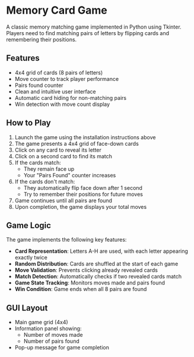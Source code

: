 # Memory Card Game

A classic memory matching game implemented in Python using Tkinter. Players need to find matching pairs of letters by flipping cards and remembering their positions.

## Features

- 4x4 grid of cards (8 pairs of letters)
- Move counter to track player performance
- Pairs found counter
- Clean and intuitive user interface
- Automatic card hiding for non-matching pairs
- Win detection with move count display

## How to Play

1. Launch the game using the installation instructions above
2. The game presents a 4x4 grid of face-down cards
3. Click on any card to reveal its letter
4. Click on a second card to find its match
5. If the cards match:
   - They remain face up
   - Your "Pairs Found" counter increases
6. If the cards don't match:
   - They automatically flip face down after 1 second
   - Try to remember their positions for future moves
7. Game continues until all pairs are found
8. Upon completion, the game displays your total moves

## Game Logic

The game implements the following key features:

- **Card Representation**: Letters A-H are used, with each letter appearing exactly twice
- **Random Distribution**: Cards are shuffled at the start of each game
- **Move Validation**: Prevents clicking already revealed cards
- **Match Detection**: Automatically checks if two revealed cards match
- **Game State Tracking**: Monitors moves made and pairs found
- **Win Condition**: Game ends when all 8 pairs are found

## GUI Layout

- Main game grid (4x4)
- Information panel showing:
  - Number of moves made
  - Number of pairs found
- Pop-up message for game completion
